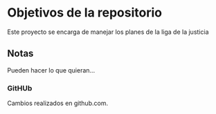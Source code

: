 # Objetivos de la repositorio

Este proyecto se encarga de manejar los planes de la liga de la justicia


## Notas
Pueden hacer lo que quieran...

### GitHUb
Cambios realizados en github.com.
